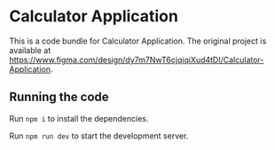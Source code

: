 
  # Calculator Application

  This is a code bundle for Calculator Application. The original project is available at https://www.figma.com/design/dy7m7NwT6cjqiqiXud4tDI/Calculator-Application.

  ## Running the code

  Run `npm i` to install the dependencies.

  Run `npm run dev` to start the development server.
  